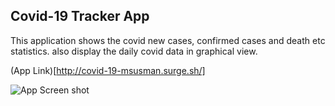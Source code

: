 
## Covid-19 Tracker App

This application shows the covid new cases, confirmed cases and death etc statistics.
also display the daily covid data in graphical view.

(App Link)[http://covid-19-msusman.surge.sh/]

![App Screen shot](https://octodex.github.com/images/yaktocat.png)